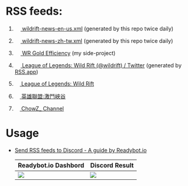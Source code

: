 # RSS feeds:

1. [<img src="https://play-lh.googleusercontent.com/ZGYP02w_hO8wlc5I3-TJjNgtnNSeM8Vf8ZfO3u34CbktMk1t6PGAPN5d7znoEiQ6dWc" height="15"> wildrift-news-en-us.xml](https://changchiyou.github.io/wildrift-news-feeds/wildrift-news-en-us.xml) (generated by this repo twice daily)

2. [<img src="https://play-lh.googleusercontent.com/ZGYP02w_hO8wlc5I3-TJjNgtnNSeM8Vf8ZfO3u34CbktMk1t6PGAPN5d7znoEiQ6dWc" height="15"> wildrift-news-zh-tw.xml](https://changchiyou.github.io/wildrift-news-feeds/wildrift-news-zh-tw.xml) (generated by this repo twice daily)

3. [<img src="https://pbs.twimg.com/media/E8Il5cUXoAQmrTy.png" height="15"> WR Gold Efficiency](https://changchiyou.github.io/wildrift-gold-efficiency/feed.xml) (my side-project)

4. [<img src="https://upload.wikimedia.org/wikipedia/commons/5/5a/X_icon_2.svg" height="15"> League of Legends: Wild Rift (@wildrift) / Twitter](https://rss.app/feeds/L9dnqX49ETv6PL4s.xml) (generated by [RSS.app](https://rss.app/))

5. [<img src="https://upload.wikimedia.org/wikipedia/commons/4/42/YouTube_icon_%282013-2017%29.png" height="13"> League of Legends: Wild Rift](https://www.youtube.com/feeds/videos.xml?channel_id=UCd0ZomI5mPkrV735wul5kiw)
6. [<img src="https://upload.wikimedia.org/wikipedia/commons/4/42/YouTube_icon_%282013-2017%29.png" height="13"> 英雄聯盟:激鬥峽谷](https://www.youtube.com/feeds/videos.xml?channel_id=UCLVX4_EN9suw5zvmhl-mdLw)
7. [<img src="https://upload.wikimedia.org/wikipedia/commons/4/42/YouTube_icon_%282013-2017%29.png" height="13"> ChowZ_ Channel](https://www.youtube.com/feeds/videos.xml?channel_id=UCcPsmE7O76Fp1GoHR1TC4bQ)

# Usage

- [Send RSS feeds to Discord - A guide by Readybot.io](https://readybot.io/help/how-to/send-rss-feeds-to-discord)

  |Readybot.io Dashbord|Discord Result|
  |-|-|
  |![](https://github.com/changchiyou/wildrift-news-feeds/assets/46549482/91f6e847-db02-4cd3-889b-f629cfe74cab)|![](https://github.com/changchiyou/wildrift-news-feeds/assets/46549482/5aa165bd-7449-4c2a-b204-6dd389552f10)|
